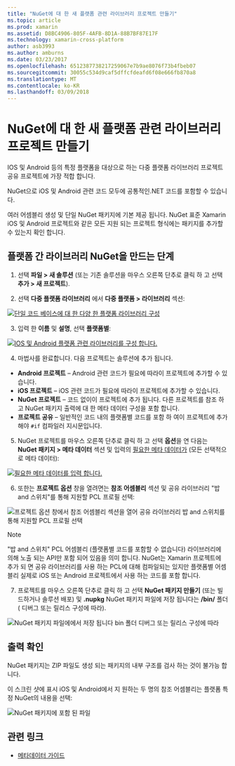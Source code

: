 ```yaml
---
title: "NuGet에 대 한 새 플랫폼 관련 라이브러리 프로젝트 만들기"
ms.topic: article
ms.prod: xamarin
ms.assetid: D8BC4906-805F-4AFB-8D1A-88B7BF87E17F
ms.technology: xamarin-cross-platform
author: asb3993
ms.author: amburns
ms.date: 03/23/2017
ms.openlocfilehash: 6512387738217259067e7b9ae8076f73b4fbeb07
ms.sourcegitcommit: 30055c534d9caf5dffcfdeafd6f08e666fb870a8
ms.translationtype: MT
ms.contentlocale: ko-KR
ms.lasthandoff: 03/09/2018
---
```

# <a name="creating-new-platform-specific-library-projects-for-nuget"></a>NuGet에 대 한 새 플랫폼 관련 라이브러리 프로젝트 만들기

IOS 및 Android 등의 특정 플랫폼을 대상으로 하는 다중 플랫폼 라이브러리 프로젝트 공유 프로젝트에 가장 적합 합니다.

NuGet으로 iOS 및 Android 관련 코드 모두에 공통적인.NET 코드를 포함할 수 있습니다.

여러 어셈블리 생성 및 단일 NuGet 패키지에 기본 제공 됩니다. NuGet 표준 Xamarin iOS 및 Android 프로젝트와 같은 모든 지원 되는 프로젝트 형식에는 패키지를 추가할 수 있는지 확인 합니다.

## <a name="steps-to-create-a-cross-platform-library-nuget"></a>플랫폼 간 라이브러리 NuGet을 만드는 단계

1. 선택 **파일 > 새 솔루션** (또는 기존 솔루션을 마우스 오른쪽 단추로 클릭 하 고 선택 **추가 > 새 프로젝트**).

2. 선택 **다중 플랫폼 라이브러리** 에서 **다중 플랫폼 > 라이브러리** 섹션:

  [![](platform-specific-images/mulitplatform-library-sml.png "단일 코드 베이스에 대 한 다양 한 플랫폼 라이브러리 구성")](platform-specific-images/multiplatform-library.png#lightbox)

3. 입력 한 **이름** 및 **설명**, 선택 **플랫폼별**:

  [![](platform-specific-images/specific-configure-sml.png "IOS 및 Android 플랫폼 관련 라이브러리를 구성 합니다.")](platform-specific-images/specific-configure.png#lightbox)

4. 마법사를 완료합니다. 다음 프로젝트는 솔루션에 추가 됩니다.

  - **Android 프로젝트** – Android 관련 코드가 필요에 따라이 프로젝트에 추가할 수 있습니다.
  - **iOS 프로젝트** – iOS 관련 코드가 필요에 따라이 프로젝트에 추가할 수 있습니다.
  - **NuGet 프로젝트** – 코드 없이이 프로젝트에 추가 됩니다. 다른 프로젝트를 참조 하 고 NuGet 패키지 출력에 대 한 메타 데이터 구성을 포함 합니다.
  - **프로젝트 공유** – 일반적인 코드 내의 플랫폼별 코드를 포함 하 여이 프로젝트에 추가 해야 `#if` 컴파일러 지시문입니다.

5. NuGet 프로젝트를 마우스 오른쪽 단추로 클릭 하 고 선택 **옵션**을 연 다음는 **NuGet 패키지 > 메타 데이터** 섹션 및 입력의 [필요한 메타 데이터가](~/cross-platform/app-fundamentals/nuget-multiplatform-libraries/metadata.md) (모든 선택적으로 메타 데이터):

  [![](platform-specific-images/specific-metadata-sml.png "필요한 메타 데이터를 입력 합니다.")](platform-specific-images/specific-metadata.png#lightbox)

6. 또한는 **프로젝트 옵션** 창을 열려면는 **참조 어셈블리** 섹션 및 공유 라이브러리 "밥 and 스위치"를 통해 지원할 PCL 프로필 선택:

  ![](platform-specific-images/specific-reference-assemblies.png "프로젝트 옵션 창에서 참조 어셈블리 섹션을 열어 공유 라이브러리 밥 and 스위치를 통해 지원할 PCL 프로필 선택")

  > [!NOTE]
> "밥 and 스위치" PCL 어셈블리 (플랫폼별 코드를 포함할 수 없습니다) 라이브러리에 의해 노출 되는 API만 포함 되어 있음을 의미 합니다. NuGet는 Xamarin 프로젝트에 추가 되 면 공유 라이브러리를 사용 하는 PCL에 대해 컴파일되는 있지만 플랫폼별 어셈블리 실제로 iOS 또는 Android 프로젝트에서 사용 하는 코드를 포함 합니다.

7. 프로젝트를 마우스 오른쪽 단추로 클릭 하 고 선택 **NuGet 패키지 만들기** (또는 빌드하거나 솔루션 배포) 및 **.nupkg** NuGet 패키지 파일에 저장 됩니다는 **/bin/** 폴더 ( 디버그 또는 릴리스 구성에 따라).

  ![](platform-specific-images/create-nuget-package.png "NuGet 패키지 파일에에서 저장 됩니다 bin 폴더 디버그 또는 릴리스 구성에 따라")


## <a name="verifying-the-output"></a>출력 확인

NuGet 패키지는 ZIP 파일도 생성 되는 패키지의 내부 구조를 검사 하는 것이 불가능 합니다.

이 스크린 샷에 표시 iOS 및 Android에서 지 원하는 두 명의 참조 어셈블리는 플랫폼 특정 NuGet의 내용을 선택:

![](platform-specific-images/nuget-output.png "NuGet 패키지에 포함 된 파일")


## <a name="related-links"></a>관련 링크

- [메타데이터 가이드](~/cross-platform/app-fundamentals/nuget-multiplatform-libraries/metadata.md)
